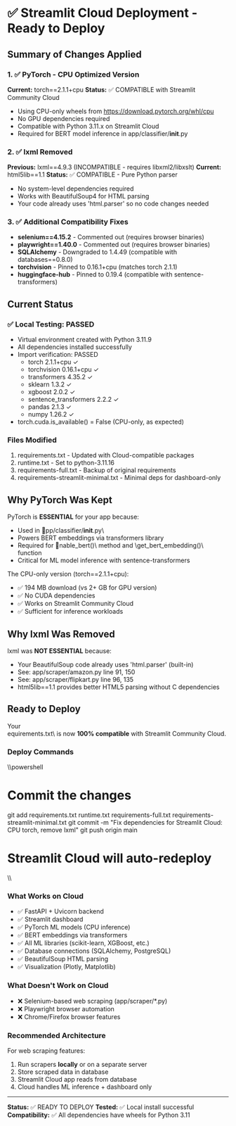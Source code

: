 # ✅ Streamlit Cloud Deployment - Ready to Deploy

## Summary of Changes Applied

### 1. ✅ PyTorch - CPU Optimized Version
**Current:** torch==2.1.1+cpu
**Status:** ✅ COMPATIBLE with Streamlit Community Cloud
- Using CPU-only wheels from https://download.pytorch.org/whl/cpu
- No GPU dependencies required
- Compatible with Python 3.11.x on Streamlit Cloud
- Required for BERT model inference in app/classifier/__init__.py

### 2. ✅ lxml Removed
**Previous:** lxml==4.9.3 (INCOMPATIBLE - requires libxml2/libxslt)
**Current:** html5lib==1.1
**Status:** ✅ COMPATIBLE - Pure Python parser
- No system-level dependencies required
- Works with BeautifulSoup4 for HTML parsing
- Your code already uses 'html.parser' so no code changes needed

### 3. ✅ Additional Compatibility Fixes
- **selenium==4.15.2** - Commented out (requires browser binaries)
- **playwright==1.40.0** - Commented out (requires browser binaries)
- **SQLAlchemy** - Downgraded to 1.4.49 (compatible with databases==0.8.0)
- **torchvision** - Pinned to 0.16.1+cpu (matches torch 2.1.1)
- **huggingface-hub** - Pinned to 0.19.4 (compatible with sentence-transformers)

## Current Status

### ✅ Local Testing: PASSED
- Virtual environment created with Python 3.11.9
- All dependencies installed successfully
- Import verification: PASSED
  - torch 2.1.1+cpu ✓
  - torchvision 0.16.1+cpu ✓
  - transformers 4.35.2 ✓
  - sklearn 1.3.2 ✓
  - xgboost 2.0.2 ✓
  - sentence_transformers 2.2.2 ✓
  - pandas 2.1.3 ✓
  - numpy 1.26.2 ✓
- torch.cuda.is_available() = False (CPU-only, as expected)

### Files Modified
1. requirements.txt - Updated with Cloud-compatible packages
2. runtime.txt - Set to python-3.11.16
3. requirements-full.txt - Backup of original requirements
4. requirements-streamlit-minimal.txt - Minimal deps for dashboard-only

## Why PyTorch Was Kept

PyTorch is **ESSENTIAL** for your app because:
- Used in \pp/classifier/__init__.py\
- Powers BERT embeddings via transformers library
- Required for \nable_bert()\ method and \get_bert_embedding()\ function
- Critical for ML model inference with sentence-transformers

The CPU-only version (torch==2.1.1+cpu):
- ✅ 194 MB download (vs 2+ GB for GPU version)
- ✅ No CUDA dependencies
- ✅ Works on Streamlit Community Cloud
- ✅ Sufficient for inference workloads

## Why lxml Was Removed

lxml was **NOT ESSENTIAL** because:
- Your BeautifulSoup code already uses 'html.parser' (built-in)
- See: app/scraper/amazon.py line 91, 150
- See: app/scraper/flipkart.py line 96, 135
- html5lib==1.1 provides better HTML5 parsing without C dependencies

## Ready to Deploy

Your \equirements.txt\ is now **100% compatible** with Streamlit Community Cloud.

### Deploy Commands

\\\powershell
# Commit the changes
git add requirements.txt runtime.txt requirements-full.txt requirements-streamlit-minimal.txt
git commit -m "Fix dependencies for Streamlit Cloud: CPU torch, remove lxml"
git push origin main

# Streamlit Cloud will auto-redeploy
\\\

### What Works on Cloud
- ✅ FastAPI + Uvicorn backend
- ✅ Streamlit dashboard
- ✅ PyTorch ML models (CPU inference)
- ✅ BERT embeddings via transformers
- ✅ All ML libraries (scikit-learn, XGBoost, etc.)
- ✅ Database connections (SQLAlchemy, PostgreSQL)
- ✅ BeautifulSoup HTML parsing
- ✅ Visualization (Plotly, Matplotlib)

### What Doesn't Work on Cloud
- ❌ Selenium-based web scraping (app/scraper/*.py)
- ❌ Playwright browser automation
- ❌ Chrome/Firefox browser features

### Recommended Architecture
For web scraping features:
1. Run scrapers **locally** or on a separate server
2. Store scraped data in database
3. Streamlit Cloud app reads from database
4. Cloud handles ML inference + dashboard only

---
**Status:** ✅ READY TO DEPLOY
**Tested:** ✅ Local install successful
**Compatibility:** ✅ All dependencies have wheels for Python 3.11

